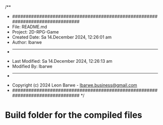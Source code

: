/**
 * ###############################################################################
 *  File: README.md
 *  Project: 2D-RPG-Game
 *  Created Date: Sa 14.December 2024, 12:26:01 am
 *  Author: lbarwe
 *  -----
 *  Last Modified: Sa 14.December 2024, 12:26:13 am
 *  Modified By: lbarwe
 *  -----
 *  Copyright (c) 2024 Leon Barwe - lbarwe.business@gmail.com
 * ###############################################################################
 */

# Build folder for the compiled files